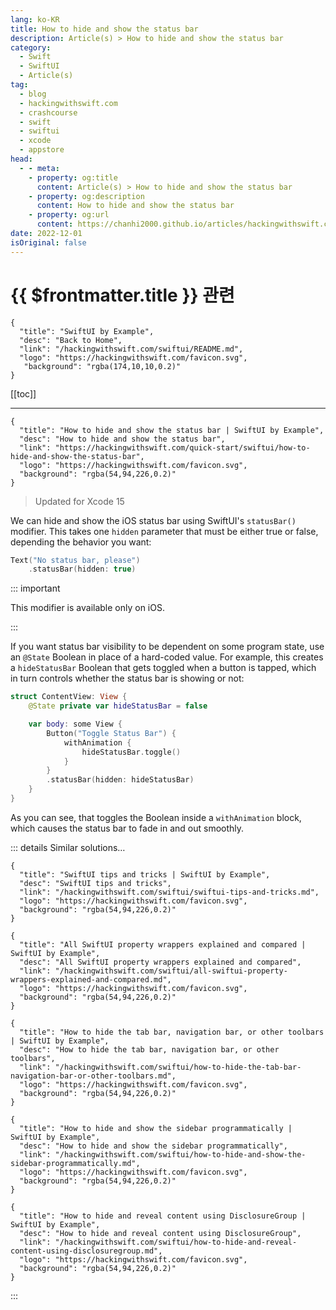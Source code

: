 ```yaml
---
lang: ko-KR
title: How to hide and show the status bar
description: Article(s) > How to hide and show the status bar
category:
  - Swift
  - SwiftUI
  - Article(s)
tag: 
  - blog
  - hackingwithswift.com
  - crashcourse
  - swift
  - swiftui
  - xcode
  - appstore
head:
  - - meta:
    - property: og:title
      content: Article(s) > How to hide and show the status bar
    - property: og:description
      content: How to hide and show the status bar
    - property: og:url
      content: https://chanhi2000.github.io/articles/hackingwithswift.com/swiftui/how-to-hide-and-show-the-status-bar.html
date: 2022-12-01
isOriginal: false
---
```


# {{ $frontmatter.title }} 관련

```component VPCard
{
  "title": "SwiftUI by Example",
  "desc": "Back to Home",
  "link": "/hackingwithswift.com/swiftui/README.md",
  "logo": "https://hackingwithswift.com/favicon.svg",
   "background": "rgba(174,10,10,0.2)"
}
```

[[toc]]

---

```component VPCard
{
  "title": "How to hide and show the status bar | SwiftUI by Example",
  "desc": "How to hide and show the status bar",
  "link": "https://hackingwithswift.com/quick-start/swiftui/how-to-hide-and-show-the-status-bar",
  "logo": "https://hackingwithswift.com/favicon.svg",
  "background": "rgba(54,94,226,0.2)"
}
```

> Updated for Xcode 15

We can hide and show the iOS status bar using SwiftUI's `statusBar()` modifier. This takes one `hidden` parameter that must be either true or false, depending the behavior you want:

```swift
Text("No status bar, please")
    .statusBar(hidden: true)
```

::: important

This modifier is available only on iOS.

:::

If you want status bar visibility to be dependent on some program state, use an `@State` Boolean in place of a hard-coded value. For example, this creates a `hideStatusBar` Boolean that gets toggled when a button is tapped, which in turn controls whether the status bar is showing or not:

```swift
struct ContentView: View {
    @State private var hideStatusBar = false

    var body: some View {
        Button("Toggle Status Bar") {
            withAnimation {
                hideStatusBar.toggle()
            }
        }
        .statusBar(hidden: hideStatusBar)
    }
}
```

<VidStack src="https://hackingwithswift.com/img/books/quick-start/swiftui/how-to-hide-and-show-the-status-bar-1~dark.mp4 "/>

As you can see, that toggles the Boolean inside a `withAnimation` block, which causes the status bar to fade in and out smoothly.

::: details Similar solutions…

```component VPCard
{
  "title": "SwiftUI tips and tricks | SwiftUI by Example",
  "desc": "SwiftUI tips and tricks",
  "link": "/hackingwithswift.com/swiftui/swiftui-tips-and-tricks.md",
  "logo": "https://hackingwithswift.com/favicon.svg",
  "background": "rgba(54,94,226,0.2)"
}
```

```component VPCard
{
  "title": "All SwiftUI property wrappers explained and compared | SwiftUI by Example",
  "desc": "All SwiftUI property wrappers explained and compared",
  "link": "/hackingwithswift.com/swiftui/all-swiftui-property-wrappers-explained-and-compared.md",
  "logo": "https://hackingwithswift.com/favicon.svg",
  "background": "rgba(54,94,226,0.2)"
}
```

```component VPCard
{
  "title": "How to hide the tab bar, navigation bar, or other toolbars | SwiftUI by Example",
  "desc": "How to hide the tab bar, navigation bar, or other toolbars",
  "link": "/hackingwithswift.com/swiftui/how-to-hide-the-tab-bar-navigation-bar-or-other-toolbars.md",
  "logo": "https://hackingwithswift.com/favicon.svg",
  "background": "rgba(54,94,226,0.2)"
}
```

```component VPCard
{
  "title": "How to hide and show the sidebar programmatically | SwiftUI by Example",
  "desc": "How to hide and show the sidebar programmatically",
  "link": "/hackingwithswift.com/swiftui/how-to-hide-and-show-the-sidebar-programmatically.md",
  "logo": "https://hackingwithswift.com/favicon.svg",
  "background": "rgba(54,94,226,0.2)"
}
```

```component VPCard
{
  "title": "How to hide and reveal content using DisclosureGroup | SwiftUI by Example",
  "desc": "How to hide and reveal content using DisclosureGroup",
  "link": "/hackingwithswift.com/swiftui/how-to-hide-and-reveal-content-using-disclosuregroup.md",
  "logo": "https://hackingwithswift.com/favicon.svg",
  "background": "rgba(54,94,226,0.2)"
}
```

:::


